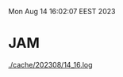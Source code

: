 Mon Aug 14 16:02:07 EEST 2023
# JAM
<a href='./cache/202308/14_16.log'>./cache/202308/14_16.log</a>
